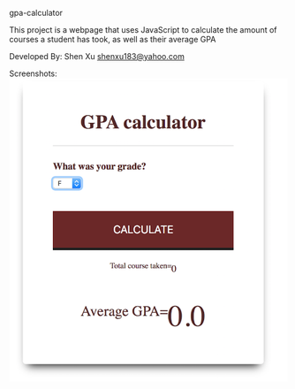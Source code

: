 gpa-calculator

This project is a webpage that uses JavaScript to calculate the amount of courses a student has took, as well as their average GPA

Developed By: Shen Xu shenxu183@yahoo.com 

Screenshots:
![Alt text](https://github.com/JBV777/gpa-calculator/blob/master/Screenshots/1.png)
